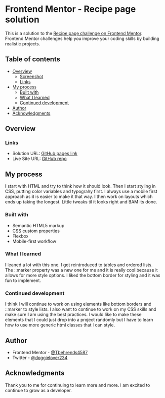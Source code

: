# Frontend Mentor - Recipe page solution

This is a solution to the [Recipe page challenge on Frontend Mentor](https://www.frontendmentor.io/challenges/recipe-page-KiTsR8QQKm). Frontend Mentor challenges help you improve your coding skills by building realistic projects. 

## Table of contents

- [Overview](#overview)
  - [Screenshot](#screenshot)
  - [Links](#links)
- [My process](#my-process)
  - [Built with](#built-with)
  - [What I learned](#what-i-learned)
  - [Continued development](#continued-development)
- [Author](#author)
- [Acknowledgments](#acknowledgments)

## Overview

### Links

- Solution URL: [GitHub pages link](https://github.com/Tbehrends4587/RecipePage)
- Live Site URL: [GitHub repo](https://tbehrends4587.github.io/RecipePage/)

## My process

I start with HTML and try to think how it should look. Then I start styling in CSS, putting color variables and typograhy first. I always use a mobile first approach as it is easier to make it that way. I then work on layouts which ends up taking the longest. Little tweaks til it looks right and BAM its done. 

### Built with

- Semantic HTML5 markup
- CSS custom properties
- Flexbox
- Mobile-first workflow

### What I learned

I leaned a lot with this one. I got reintroduced to tables and ordered lists. The ::marker property was a new one for me and it is really cool because it allows for more style options. I liked the bottom border for styling and it was fun to implement. 

### Continued development

I think I will continue to work on using elements like bottom borders and ::marker to style lists. I also want to continue to work on my CSS skills and make sure I am using the best practices. I would like to make these elements that I could just drop into a project randomly but I have to learn how to use more generic html classes that I can style. 

## Author

- Frontend Mentor - [@Tbehrends4587](https://www.frontendmentor.io/profile/Tbehrends4587)
- Twitter - [@doggielover234](https://www.twitter.com/doggielover234)

## Acknowledgments

Thank you to me for continuing to learn more and more. I am excited to continue to grow as a developer. 

